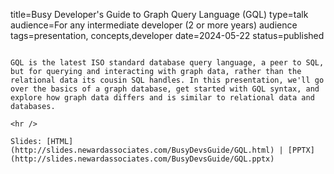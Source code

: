 title=Busy Developer's Guide to Graph Query Language (GQL)
type=talk
audience=For any intermediate developer (2 or more years) audience
tags=presentation, concepts,developer
date=2024-05-22
status=published
~~~~~~

GQL is the latest ISO standard database query language, a peer to SQL, but for querying and interacting with graph data, rather than the relational data its cousin SQL handles. In this presentation, we'll go over the basics of a graph database, get started with GQL syntax, and explore how graph data differs and is similar to relational data and databases.
    
<hr />

Slides: [HTML](http://slides.newardassociates.com/BusyDevsGuide/GQL.html) | [PPTX](http://slides.newardassociates.com/BusyDevsGuide/GQL.pptx)
